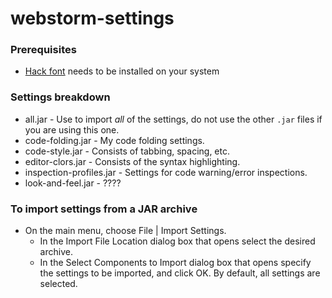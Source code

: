 # webstorm-settings

### Prerequisites

- [Hack font](http://sourcefoundry.org/hack/) needs to be installed on your system

### Settings breakdown

- all.jar - Use to import *all* of the settings, do not use the other `.jar` files if you are using this one.
- code-folding.jar - My code folding settings.
- code-style.jar - Consists of tabbing, spacing, etc.
- editor-clors.jar - Consists of the syntax highlighting.
- inspection-profiles.jar - Settings for code warning/error inspections.
- look-and-feel.jar - ????

### To import settings from a JAR archive

- On the main menu, choose File | Import Settings.
  - In the Import File Location dialog box that opens select the desired archive.
  - In the Select Components to Import dialog box that opens specify the settings to be imported, and click OK. By default, all settings are selected.

